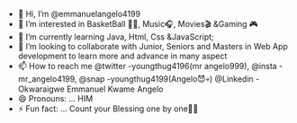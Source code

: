 - 👋 Hi, I’m @emmanuelangelo4199
- 👀 I’m interested in BasketBall 🏀🏀, Music🎧, Movies🎬 &Gaming 🎮
- 🌱 I’m currently learning Java, Html, Css &JavaScript;
- 💞️ I’m looking to collaborate with Junior, Seniors and Masters in Web App development to learn more and advance in many aspect 
- 📫 How to reach me @twitter -youngthug4196(mr angelo999),    @insta -mr_angelo4199,    @snap   -youngthug4199(Angelo😈💀)    @Linkedin   -Okwaraigwe Emmanuel Kwame Angelo
- 😄 Pronouns: ... HIM
- ⚡ Fun fact: ... Count your Blessing one by one🙂🙃

<!---
emmanuelangelo4199/emmanuelangelo4199 is a ✨ special ✨ repository because its `README.md` (this file) appears on your GitHub profile.
You can click the Preview link to take a look at your changes.
--->
